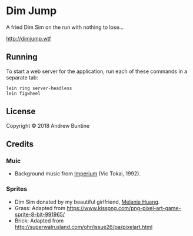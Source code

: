 # Dim Jump

A fried Dim Sim on the run with nothing to lose...

http://dimjump.wtf

[leiningen]: https://github.com/technomancy/leiningen

## Running

To start a web server for the application, run each of these commands in a separate tab:

    lein ring server-headless
    lein figwheel

## License

Copyright © 2018 Andrew Buntine

## Credits

### Muic
  - Background music from [Imperium](https://en.wikipedia.org/wiki/Imperium_(1992_video_game)) (Vic Tokai, 1992).

### Sprites
  - Dim Sim donated by my beautiful girlfriend, [Melanie Huang](http://melaniehuang.com/).
  - Grass: Adapted from https://www.kisspng.com/png-pixel-art-game-sprite-8-bit-991965/
  - Brick: Adapted from http://superwalrusland.com/ohr/issue26/pa/pixelart.html
